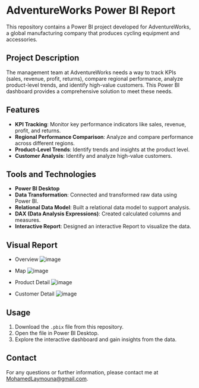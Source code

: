 # AdventureWorks Power BI Report

This repository contains a Power BI project developed for AdventureWorks, a global manufacturing company that produces cycling equipment and accessories.

## Project Description

The management team at AdventureWorks needs a way to track KPIs (sales, revenue, profit, returns), compare regional performance, analyze product-level trends, and identify high-value customers. This Power BI dashboard provides a comprehensive solution to meet these needs.

## Features

- **KPI Tracking**: Monitor key performance indicators like sales, revenue, profit, and returns.
- **Regional Performance Comparison**: Analyze and compare performance across different regions.
- **Product-Level Trends**: Identify trends and insights at the product level.
- **Customer Analysis**: Identify and analyze high-value customers.

## Tools and Technologies

- **Power BI Desktop**
- **Data Transformation**: Connected and transformed raw data using Power BI.
- **Relational Data Model**: Built a relational data model to support analysis.
- **DAX (Data Analysis Expressions)**: Created calculated columns and measures.
- **Interactive Report**: Designed an interactive Report to visualize the data.

## Visual Report 
* Overview
  ![image](https://github.com/user-attachments/assets/04326042-ac9d-43e4-9e5b-d22bcd5dcc23)

* Map
  ![image](https://github.com/user-attachments/assets/3ff89aa8-9346-42f8-a7a5-6ff3a30cce96)

* Product Detail
  ![image](https://github.com/user-attachments/assets/d77b5005-3781-4ceb-9477-6b7c028cde63)

* Customer Detail
  ![image](https://github.com/user-attachments/assets/eebde48a-f251-4e4f-bb25-502079d96f57)



## Usage

1. Download the `.pbix` file from this repository.
2. Open the file in Power BI Desktop.
3. Explore the interactive dashboard and gain insights from the data.

## Contact

For any questions or further information, please contact me at MohamedLaymouna@gmail.com.
